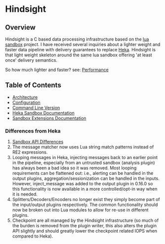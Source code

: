 # Hindsight

## Overview

Hindsight is a C based data processing infrastructure based on the
[lua sandbox](https://github.com/mozilla-services/lua_sandbox) project. I have
received several inquiries about a lighter weight and faster data pipeline with
delivery guarantees to replace [Heka](https://github.com/mozilla-services/heka).
Hindsight is that light weight skeleton around the same lua sandbox offering 'at
least once' delivery semantics.

So how much lighter and faster? see: [Performance](performance.md)

## Table of Contents

* [Architecture](architecture.md)
* [Configuration](configuration.md)
* [Command Line Version](hindsight_cli.md)
* [Heka Sandbox Documentation](https://mozilla-services.github.io/lua_sandbox/heka/index.html)
* [Sandbox Extensions Documentation](https://mozilla-services.github.io/lua_sandbox_extensions/index.html)

### Differences from Heka

1. [Sandbox API Differences](https://mozilla-services.github.io/lua_sandbox/heka/index.html#sandbox-api-changes-from-the-go-heka-sandbox)
1. The message matcher now uses Lua string match patterns instead of RE2
expressions.
1. Looping messages in Heka, injecting messages back to an earlier point in the
pipeline, especially from an untrusted sandbox (analysis plugin) has always been
a bad idea so it was removed. Most looping requirements can be flattened out:
i.e., alerting can be handled in the output plugins, aggregation/sessionization
can be handled in the inputs. However, inject_message was added to the output
plugin in 0.16.0 so this functionality is now available in a more
controlled/opt-in way when it is needed.
1. Splitters/Decoders/Encoders no longer exist they simply become part of the
input/output plugins respectively. The common functionality should now be broken
out into Lua modules to allow for re-use in different plugins.
1. Checkpoint are all managed by the Hindsight infrastructure (so much of the
burden is removed from the plugin writer, this also alters the plugin API
slightly and should greatly lower the checkpoint related IOPS when compared
to Heka).
